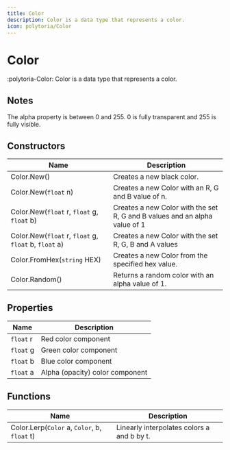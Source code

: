 ```yaml
---
title: Color
description: Color is a data type that represents a color.
icon: polytoria/Color
---
```


# Color

:polytoria-Color: Color is a data type that represents a color.

## Notes

The alpha property is between 0 and 255. 0 is fully transparent and 255 is fully visible.

## Constructors

| Name                                                  | Description                                                                |
| ----------------------------------------------------- | -------------------------------------------------------------------------- |
| Color.New()                                           | Creates a new black color.                                                 |
| Color.New(`float` n)                                  | Creates a new Color with an R, G and B value of n.                         |
| Color.New(`float` r, `float` g, `float` b)            | Creates a new Color with the set R, G and B values and an alpha value of 1 |
| Color.New(`float` r, `float` g, `float` b, `float` a) | Creates a new Color with the set R, G, B and A values                      |
| Color.FromHex(`string` HEX)                           | Creates a new Color from the specified hex value.                          |
| Color.Random()                                        | Returns a random color with an alpha value of 1.                           |

## Properties

| Name      | Description                     |
| --------- | ------------------------------- |
| `float` r | Red color component             |
| `float` g | Green color component           |
| `float` b | Blue color component            |
| `float` a | Alpha (opacity) color component |

## Functions

| Name                                         | Description                                |
| -------------------------------------------- | ------------------------------------------ |
| Color.Lerp(`Color` a, `Color`, b, `float` t) | Linearly interpolates colors a and b by t. |
